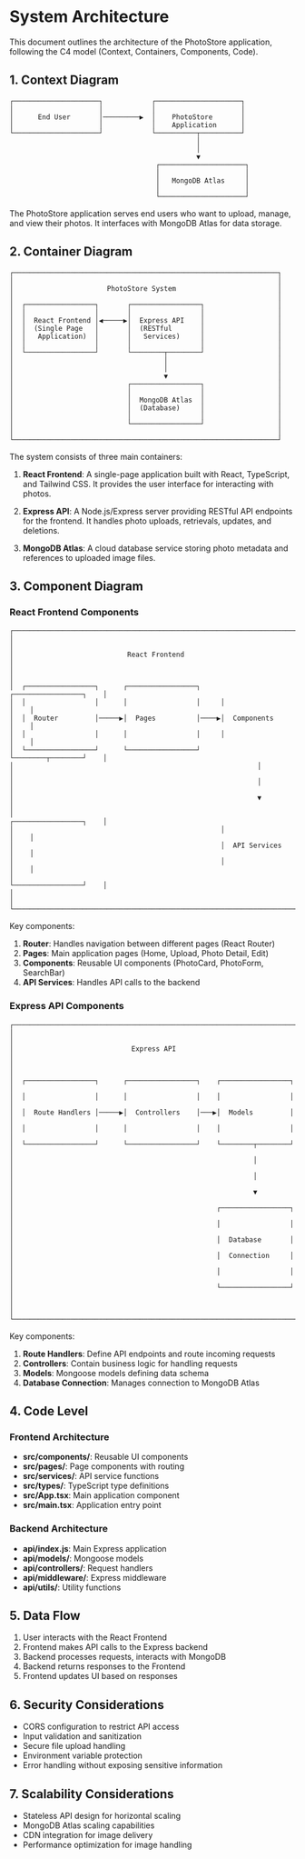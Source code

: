 # System Architecture

This document outlines the architecture of the PhotoStore application, following the C4 model (Context, Containers, Components, Code).

## 1. Context Diagram

```
┌─────────────────────┐            ┌─────────────────────┐
│                     │            │                     │
│      End User       │─────────▶  │    PhotoStore       │
│                     │            │    Application      │
└─────────────────────┘            └──────────┬──────────┘
                                              │
                                              │
                                              ▼
                                    ┌─────────────────────┐
                                    │                     │
                                    │   MongoDB Atlas     │
                                    │                     │
                                    └─────────────────────┘
```

The PhotoStore application serves end users who want to upload, manage, and view their photos. It interfaces with MongoDB Atlas for data storage.

## 2. Container Diagram

```
┌─────────────────────────────────────────────────────────────────┐
│                                                                 │
│                       PhotoStore System                         │
│                                                                 │
│  ┌─────────────────┐       ┌─────────────────┐                  │
│  │                 │       │                 │                  │
│  │  React Frontend │◀─────▶│  Express API    │                  │
│  │  (Single Page   │       │  (RESTful       │                  │
│  │   Application)  │       │   Services)     │                  │
│  │                 │       │                 │                  │
│  └─────────────────┘       └────────┬────────┘                  │
│                                     │                           │
│                                     │                           │
│                                     ▼                           │
│                            ┌─────────────────┐                  │
│                            │                 │                  │
│                            │  MongoDB Atlas  │                  │
│                            │  (Database)     │                  │
│                            │                 │                  │
│                            └─────────────────┘                  │
│                                                                 │
└─────────────────────────────────────────────────────────────────┘
```

The system consists of three main containers:

1. **React Frontend**: A single-page application built with React, TypeScript, and Tailwind CSS. It provides the user interface for interacting with photos.

2. **Express API**: A Node.js/Express server providing RESTful API endpoints for the frontend. It handles photo uploads, retrievals, updates, and deletions.

3. **MongoDB Atlas**: A cloud database service storing photo metadata and references to uploaded image files.

## 3. Component Diagram

### React Frontend Components

```
┌──────────────────────────────────────────────────────────────────────────┐
│                                                                          │
│                            React Frontend                                │
│                                                                          │
│  ┌─────────────────┐      ┌─────────────────┐     ┌─────────────────┐    │
│  │                 │      │                 │     │                 │    │
│  │  Router         │─────▶│  Pages          │────▶│  Components     │    │
│  │                 │      │                 │     │                 │    │
│  └─────────────────┘      └─────────────────┘     └────────┬────────┘    │
│                                                            │             │
│                                                            │             │
│                                                            ▼             │
│                                                   ┌─────────────────┐    │
│                                                   │                 │    │
│                                                   │  API Services   │    │
│                                                   │                 │    │
│                                                   └─────────────────┘    │
│                                                                          │
└──────────────────────────────────────────────────────────────────────────┘
```

Key components:

1. **Router**: Handles navigation between different pages (React Router)
2. **Pages**: Main application pages (Home, Upload, Photo Detail, Edit)
3. **Components**: Reusable UI components (PhotoCard, PhotoForm, SearchBar)
4. **API Services**: Handles API calls to the backend

### Express API Components

```
┌────────────────────────────────────────────────────────────────────────┐
│                                                                        │
│                             Express API                                │
│                                                                        │
│  ┌─────────────────┐      ┌─────────────────┐    ┌─────────────────┐   │
│  │                 │      │                 │    │                 │   │
│  │  Route Handlers │─────▶│  Controllers    │───▶│  Models         │   │
│  │                 │      │                 │    │                 │   │
│  └─────────────────┘      └─────────────────┘    └────────┬────────┘   │
│                                                           │            │
│                                                           │            │
│                                                           ▼            │
│                                                  ┌─────────────────┐   │
│                                                  │                 │   │
│                                                  │  Database       │   │
│                                                  │  Connection     │   │
│                                                  │                 │   │
│                                                  └─────────────────┘   │
│                                                                        │
└────────────────────────────────────────────────────────────────────────┘
```

Key components:

1. **Route Handlers**: Define API endpoints and route incoming requests
2. **Controllers**: Contain business logic for handling requests
3. **Models**: Mongoose models defining data schema
4. **Database Connection**: Manages connection to MongoDB Atlas

## 4. Code Level

### Frontend Architecture

- **src/components/**: Reusable UI components
- **src/pages/**: Page components with routing
- **src/services/**: API service functions
- **src/types/**: TypeScript type definitions
- **src/App.tsx**: Main application component
- **src/main.tsx**: Application entry point

### Backend Architecture

- **api/index.js**: Main Express application
- **api/models/**: Mongoose models
- **api/controllers/**: Request handlers
- **api/middleware/**: Express middleware
- **api/utils/**: Utility functions

## 5. Data Flow

1. User interacts with the React Frontend
2. Frontend makes API calls to the Express backend
3. Backend processes requests, interacts with MongoDB
4. Backend returns responses to the Frontend
5. Frontend updates UI based on responses

## 6. Security Considerations

- CORS configuration to restrict API access
- Input validation and sanitization
- Secure file upload handling
- Environment variable protection
- Error handling without exposing sensitive information

## 7. Scalability Considerations

- Stateless API design for horizontal scaling
- MongoDB Atlas scaling capabilities
- CDN integration for image delivery
- Performance optimization for image handling